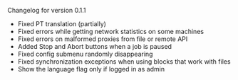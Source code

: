 Changelog for version 0.1.1

- Fixed PT translation (partially)
- Fixed errors while getting network statistics on some machines
- Fixed errors on malformed proxies from file or remote API
- Added Stop and Abort buttons when a job is paused
- Fixed config submenu randomly disappearing
- Fixed synchronization exceptions when using blocks that work with files
- Show the language flag only if logged in as admin